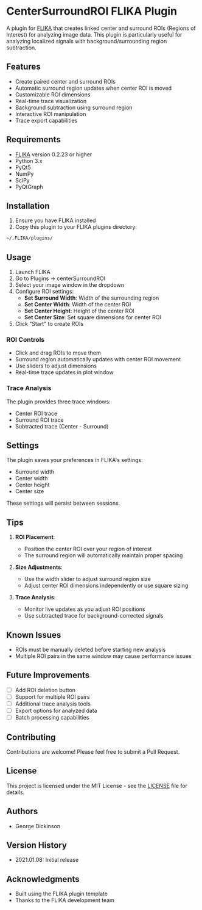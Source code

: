 # CenterSurroundROI FLIKA Plugin

A plugin for [FLIKA](https://github.com/flika-org/flika) that creates linked center and surround ROIs (Regions of Interest) for analyzing image data. This plugin is particularly useful for analyzing localized signals with background/surrounding region subtraction.

## Features

- Create paired center and surround ROIs
- Automatic surround region updates when center ROI is moved
- Customizable ROI dimensions
- Real-time trace visualization
- Background subtraction using surround region
- Interactive ROI manipulation
- Trace export capabilities

## Requirements

- [FLIKA](https://github.com/flika-org/flika) version 0.2.23 or higher
- Python 3.x
- PyQt5
- NumPy
- SciPy
- PyQtGraph

## Installation

1. Ensure you have FLIKA installed
2. Copy this plugin to your FLIKA plugins directory:
```bash
~/.FLIKA/plugins/
```

## Usage

1. Launch FLIKA
2. Go to Plugins → centerSurroundROI
3. Select your image window in the dropdown
4. Configure ROI settings:
   - **Set Surround Width**: Width of the surrounding region
   - **Set Center Width**: Width of the center ROI
   - **Set Center Height**: Height of the center ROI
   - **Set Center Size**: Set square dimensions for center ROI
5. Click "Start" to create ROIs

### ROI Controls

- Click and drag ROIs to move them
- Surround region automatically updates with center ROI movement
- Use sliders to adjust dimensions
- Real-time trace updates in plot window

### Trace Analysis

The plugin provides three trace windows:
- Center ROI trace
- Surround ROI trace
- Subtracted trace (Center - Surround)

## Settings

The plugin saves your preferences in FLIKA's settings:
- Surround width
- Center width
- Center height
- Center size

These settings will persist between sessions.

## Tips

1. **ROI Placement**:
   - Position the center ROI over your region of interest
   - The surround region will automatically maintain proper spacing

2. **Size Adjustments**:
   - Use the width slider to adjust surround region size
   - Adjust center ROI dimensions independently or use square sizing

3. **Trace Analysis**:
   - Monitor live updates as you adjust ROI positions
   - Use subtracted trace for background-corrected signals

## Known Issues

- ROIs must be manually deleted before starting new analysis
- Multiple ROI pairs in the same window may cause performance issues

## Future Improvements

- [ ] Add ROI deletion button
- [ ] Support for multiple ROI pairs
- [ ] Additional trace analysis tools
- [ ] Export options for analyzed data
- [ ] Batch processing capabilities

## Contributing

Contributions are welcome! Please feel free to submit a Pull Request.

## License

This project is licensed under the MIT License - see the [LICENSE](LICENSE) file for details.

## Authors

- George Dickinson

## Version History

- 2021.01.08: Initial release

## Acknowledgments

- Built using the FLIKA plugin template
- Thanks to the FLIKA development team
